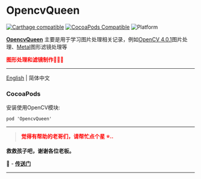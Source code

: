 # OpencvQueen

[![Carthage compatible](https://img.shields.io/badge/Carthage-compatible-brightgreen.svg?style=flat&colorA=28a745&&colorB=4E4E4E)](https://github.com/yangKJ/OpencvQueen)
[![CocoaPods Compatible](https://img.shields.io/cocoapods/v/OpencvQueen.svg?style=flat&label=OpencvQueen&colorA=28a745&&colorB=4E4E4E)](https://cocoapods.org/pods/OpencvQueen)
![Platform](https://img.shields.io/badge/Platforms-iOS%20%7C%20macOS%20%7C%20watchOS-4E4E4E.svg?colorA=28a745)

**[OpencvQueen](https://github.com/yangKJ/OpencvQueen)** 主要是用于学习图片处理相关记录，例如[OpenCV 4.0.1](https://docs.opencv.org/4.0.1/modules.html)图片处理、[Metal](https://objccn.io/issue-18-2/)图形滤镜处理等

<font color=red>**图形处理和滤镜制作👒👒👒**</font>

-------

[English](README.md) | 简体中文

### CocoaPods

安装使用OpenCV模块:

```
pod 'OpencvQueen'
```

-----

> <font color=red>**觉得有帮助的老哥们，请帮忙点个星 ⭐..**</font>

**救救孩子吧，谢谢各位老板。**

🥺 - [**传送门**](https://github.com/yangKJ/OpencvQueen)

-----
